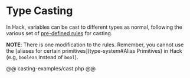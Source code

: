 # Type Casting

In Hack, variables can be cast to different types as normal, following the various set of [pre-defined rules](http://php.net/manual/en/language.types.type-juggling.php#language.types.typecasting) for casting.

**NOTE**: There is one modification to the rules. Remember, you cannot use the [aliases for certain primitives](type-system#Alias Primitives) in Hack (e.g, `boolean` instead of `bool`). 

@@ casting-examples/cast.php @@
